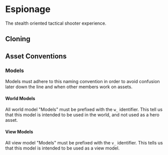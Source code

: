 # Espionage

The stealth oriented tactical shooter experience.

## Cloning

## Asset Conventions

### Models

Models must adhere to this naming convention in order to avoid confusion later down the line and when other members work
on assets.

#### World Models

All world model "Models" must be prefixed with the `w_` identifier. This tell us that this model is intended to be used
in the world, and not used as a hero asset.

#### View Models

All view model "Models" must be prefixed with the `v_` identifier. This tells us that this model is intended to be used
as a view model.